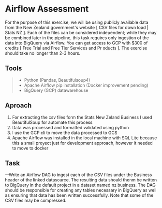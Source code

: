 # Airflow Assessment
For the purpose of this exercise, we will be using publicly available data from the New Zealand government's website [ CSV files for down
load | Stats NZ ]. Each of the files can be considered independent; while they may be combined later in the pipeline, this task requires only
ingestion of the data into BigQuery via Airflow. You can get access to GCP with $300 of credits [ Free Trial and Free Tier Services and Pr
oducts ]. The exercise should take no longer than 2-3 hours.

## Tools
> - Python (Pandas, Beautifulsoup4)
> - Apache Airflow pip installation (Docker improvement pending)
> - BigQuery (GCP) datawarehouse



## Aproach
1. For extracting the csv files form the Stats New Zeland Business I used BeautifulSoup for automate this process
2. Data was processed and formatted validated using python
2. I use the GCP cli to move the data processed to GCS
3. Apache Airflow was installed in the local machine with SQL Lite because this a small proyect just for development approach, however it needed to move to docker



## Task
--Write an Airflow DAG to ingest each of the CSV files under the Business header of the linked datasource. The resulting data should thenm be written to BigQuery in the default project in a dataset named nz business. The DAG should be responsible for creating any tables necessary in BigQuery as well as ensuring that data has been written successfully. Note that some of the CSV files may be compressed.

